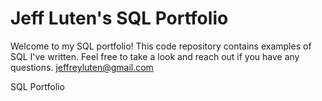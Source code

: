 # Jeff Luten's SQL Portfolio

Welcome to my SQL portfolio! This code repository contains examples of SQL I've written. Feel free to take a look and reach out if you have any questions.
jeffreyluten@gmail.com

SQL Portfolio
